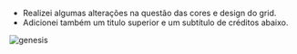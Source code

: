 - Realizei algumas alterações na questão das cores e design do grid.
- Adicionei também um titulo superior e um subtítulo de créditos abaixo.
  
  
  
![genesis](https://user-images.githubusercontent.com/88950917/137589295-5ea11e33-8350-447b-a8a0-e5efde5607e7.png)


